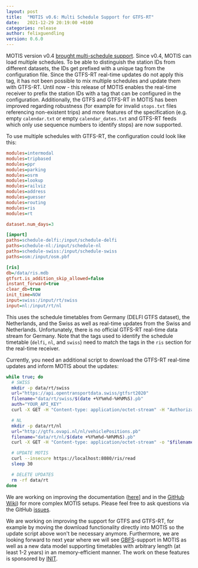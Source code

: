 ```yaml
---
layout: post
title:  "MOTIS v0.6: Multi Schedule Support for GTFS-RT"
date:   2021-12-29 20:19:00 +0100
categories: release
author: felixguendling
version: 0.6.0
---
```


MOTIS version v0.4 [brought multi-schedule support](https://motis-project.de/release/2021/08/10/motis-multi-schedule-release.html). Since v0.4, MOTIS can load multiple schedules. To be able to distinguish the station IDs from different datasets, the IDs get prefixed with a unique tag from the configuration file. Since the GTFS-RT real-time updates do not apply this tag, it has not been possible to mix multiple schedules and update them with GTFS-RT. Until now - this release of MOTIS enables the real-time receiver to prefix the station IDs with a tag that can be configured in the configuration. Additionally, the GTFS and GTFS-RT in MOTIS has been improved regarding robustness (for example for invalid `stops.txt` files referencing non-existent trips) and more features of the specification (e.g. empty `calendar.txt` or empty `calendar_dates.txt` and GTFS-RT feeds which only use sequence numbers to identify stops) are now supported.

To use multiple schedules with GTFS-RT, the configuration could look like this:

```ini
modules=intermodal
modules=tripbased
modules=ppr
modules=parking
modules=osrm
modules=lookup
modules=railviz
modules=address
modules=guesser
modules=routing
modules=ris
modules=rt

dataset.num_days=3

[import]
paths=schedule-delfi:/input/schedule-delfi
paths=schedule-nl:/input/schedule-nl
paths=schedule-swiss:/input/schedule-swiss
paths=osm:/input/osm.pbf

[ris]
db=/data/ris.mdb
gtfsrt.is_addition_skip_allowed=false
instant_forward=true
clear_db=true
init_time=NOW
input=swiss:/input/rt/swiss
input=nl:/input/rt/nl
```

This uses the schedule timetables from Germany (DELFI GTFS dataset), the Netherlands, and the Swiss as well as real-time updates from the Swiss and Netherlands. Unfortunately, there is no official GTFS-RT real-time data stream for Germany. Note that the tags used to identify the schedule timetable (`delfi`, `nl`, and `swiss`) need to match the tags in the `ris` section for the real-time receiver.

Currently, you need an additional script to download the GTFS-RT real-time updates and inform MOTIS about the updates:

```sh
while true; do
  # SWISS
  mkdir -p data/rt/swiss
  url="https://api.opentransportdata.swiss/gtfsrt2020"
  filename="data/rt/swiss/$(date +%Y%m%d-%H%M%S).pb"
  auth="YOUR_API_KEY"
  curl -X GET -H "Content-type: application/octet-stream" -H "Authorization: ${auth}" -o "$filename" "$url"

  # NL
  mkdir -p data/rt/nl
  url="http://gtfs.ovapi.nl/nl/vehiclePositions.pb"
  filename="data/rt/nl/$(date +%Y%m%d-%H%M%S).pb"
  curl -X GET -H "Content-type: application/octet-stream" -o "$filename" "$url"

  # UPDATE MOTIS
  curl --insecure https://localhost:8080/ris/read
  sleep 30

  # DELETE UPDATES
  rm -rf data/rt
done
```

We are working on improving the documentation ([here](https://motis-project.de/docs)] and in the [GitHub Wiki](https://github.com/motis-project/motis/wiki)) for more complex MOTIS setups. Please feel free to ask questions via the GitHub [issues](https://github.com/motis-project/motis/issues).

We are working on improving the support for GTFS and GTFS-RT, for example by moving the download functionality directly into MOTIS so the update script above won't be necessary anymore. Furthermore, we are looking forward to next year where we will see [GBFS](https://github.com/NABSA/gbfs)-support in MOTIS as well as a new data model supporting timetables with arbitrary length (at least 1-2 years) in an memory-efficient manner. The work on these features is sponsored by [INIT](initse.com).
